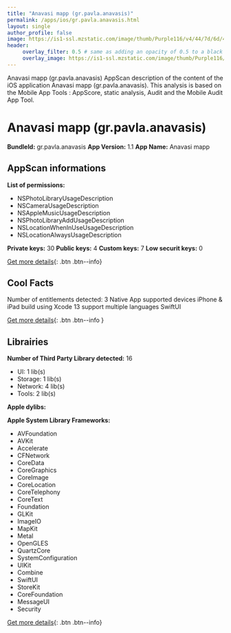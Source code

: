 ```yaml
---
title: "Anavasi mapp (gr.pavla.anavasis)"
permalink: /apps/ios/gr.pavla.anavasis.html
layout: single
author_profile: false
image: https://is1-ssl.mzstatic.com/image/thumb/Purple116/v4/44/7d/6d/447d6d69-ff9f-112a-1c66-966d76ec72ca/AppIcon-1x_U007emarketing-0-5-0-P3-85-220.png/512x512bb.jpg
header: 
     overlay_filter: 0.5 # same as adding an opacity of 0.5 to a black background
     overlay_image: https://is1-ssl.mzstatic.com/image/thumb/Purple116/v4/44/7d/6d/447d6d69-ff9f-112a-1c66-966d76ec72ca/AppIcon-1x_U007emarketing-0-5-0-P3-85-220.png/512x512bb.jpg
---
```

Anavasi mapp (gr.pavla.anavasis) AppScan description of the content of the iOS application Anavasi mapp (gr.pavla.anavasis). This analysis is based on the Mobile App Tools : AppScore, static analysis, Audit and the Mobile Audit App Tool.

# Anavasi mapp (gr.pavla.anavasis)

**BundleId:** gr.pavla.anavasis
**App Version:** 1.1
**App Name:** Anavasi mapp


## AppScan informations 

**List of permissions:** 
- NSPhotoLibraryUsageDescription
- NSCameraUsageDescription
- NSAppleMusicUsageDescription
- NSPhotoLibraryAddUsageDescription
- NSLocationWhenInUseUsageDescription
- NSLocationAlwaysUsageDescription
  
  
**Private keys:** 30
**Public keys:** 4
**Custom keys:** 7
**Low securit keys:** 0
  
[Get more details](/pricing.html){: .btn .btn--info}

## Cool Facts

Number of entitlements detected: 3
Native App
supported devices iPhone & iPad
build using Xcode 13
support multiple languages
SwiftUI
  
[Get more details](/pricing.html){: .btn .btn--info }

## Librairies 
**Number of Third Party Library detected:** 16
- UI: 1 lib(s)
- Storage: 1 lib(s)
- Network: 4 lib(s)
- Tools: 2 lib(s)


**Apple dylibs:**


**Apple System Library Frameworks:**
- AVFoundation
- AVKit
- Accelerate
- CFNetwork
- CoreData
- CoreGraphics
- CoreImage
- CoreLocation
- CoreTelephony
- CoreText
- Foundation
- GLKit
- ImageIO
- MapKit
- Metal
- OpenGLES
- QuartzCore
- SystemConfiguration
- UIKit
- Combine
- SwiftUI
- StoreKit
- CoreFoundation
- MessageUI
- Security


  
[Get more details](/pricing.html){: .btn .btn--info}

